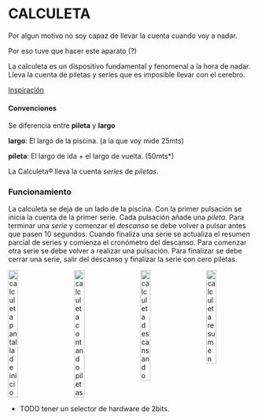 # CALCULETA

Por algun motivo no soy capaz de llevar la cuenta cuando voy a nadar. 

Por eso tuve que hacer este aparato (?)

La calculeta es un dispositivo fundamental y fenomenal a la hora de nadar. Lleva la cuenta de piletas y series que es imposible llevar con el cerebro.

<a href="https://www.hackster.io/user3330224/swimming-pool-lap-counter-d9196f" target="_blank">Inspiración</a>

#### Convenciones

  Se diferencia entre __pileta__ y __largo__

  __largo__: El largo de la piscina. (a la que voy mide 25mts)

  __pileta__: El largo de ida + el largo de vuelta. (50mts*)

  La Calculeta® lleva la cuenta *series* de *piletas*.

### Funcionamiento

  La calculeta se deja de un lado de la piscina. Con la primer pulsación se inicia la cuenta de la primer serie.
  Cada pulsación añade una *pileta*. 
  Para terminar una *serie* y comenzar el *descanso* se debe volver a pulsar antes que pasen 10 segundos.
  Cuando finaliza una serie se actualiza el resumen parcial de series y comienza el cronómetro del descanso.
  Para comenzar otra serie se debe volver a realizar una pulsación.
  Para finalizar se debe cerrar una serie, salir del descanso y finalizar la serie con cero piletas.

<div style="display: flex; justify-content: space-between;">
  <img src="https://calculeta.estonoesunaweb.com.ar/calculeta_ini.png" alt="calculeta pantalla de inicio" width="20%">
  <img src="https://calculeta.estonoesunaweb.com.ar/calculeta_contando_piles.png" alt="calculeta contando piletas" width="20%">
  <img src="https://calculeta.estonoesunaweb.com.ar/calculeta_descansando.png" alt="calculeta descansando" width="20%">
  <img src="https://calculeta.estonoesunaweb.com.ar/calculeta_res.png" alt="calculeta resumen" width="20%">
</div>



* TODO tener un selector de hardware de 2bits.
